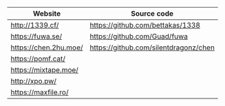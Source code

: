  Website                | Source code
------------------------|----------------------------------------
<http://1339.cf/>       | <https://github.com/bettakas/1338>
<https://fuwa.se/>      | <https://github.com/Guad/fuwa>
<https://chen.2hu.moe/> | <https://github.com/silentdragonz/chen>
<https://pomf.cat/>     |
<https://mixtape.moe/>  |
<http://xpo.pw/>        | 
<https://maxfile.ro/>   |
